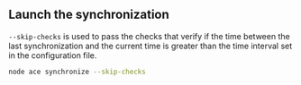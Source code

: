 ## Launch the synchronization

``--skip-checks`` is used to pass the checks that verify if the time between the last synchronization and the current time is greater than the time interval set in the configuration file.

```bash
node ace synchronize --skip-checks
```
